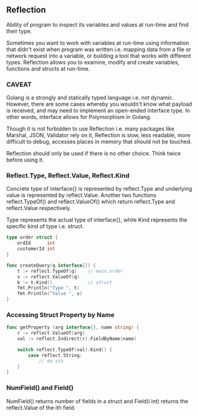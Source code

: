 ## Reflection

Ability of program to inspect its variables and values at run-time and find their type.

Sometimes you want to work with variables at run-time using information that didn't exist when program was written i.e. mapping data from a file or network request into a variable, or building a tool that works with different types. Reflection allows you to examine, modify and create variables, functions and structs at run-time.

### CAVEAT

Golang is a strongly and statically typed language i.e. not dynamic. However, there are some cases whereby you wouldn't know what payload is received, and may need to implement an open-ended interface type. In other words, interface allows for Polymorphism in Golang.

Though it is not forbidden to use Reflection i.e. many packages like Marshal, JSON, Validator rely on it, Reflection is slow, less readable, more difficult to debug, accesses places in memory that should not be touched.

Reflection should only be used if there is no other choice. Think twice before using it.

### Reflect.Type, Reflect.Value, Reflect.Kind

Concrete type of interface{} is represented by reflect.Type and underlying value is represented by reflect.Value. Another two functions reflect.TypeOf() and reflect.ValueOf() which return reflect.Type and reflect.Value respectively.

Type represents the actual type of interface{}, while Kind represents the specific kind of type i.e. struct.

```go
type order struct {
	ordId      int
	customerId int
}

func createQuery(q interface{}) {
    t := reflect.TypeOf(q)    // main.order
    v := reflect.ValueOf(q)
    k := t.Kind()             // struct
    fmt.Println("Type ", t)
    fmt.Println("Value ", v)
}
```

### Accessing Struct Property by Name

```go
func getProperty (arg interface{}, name string) {
    r := reflect.ValueOf(arg)
    val := reflect.Indirect(r).FieldByName(name)

    switch reflect.TypeOf(val).Kind() {
        case reflect.String:
            // do sth
    }
}
```

### NumField() and Field()

NumField() returns number of fields in a struct and Field(i int) returns the reflect.Value of the ith field.
